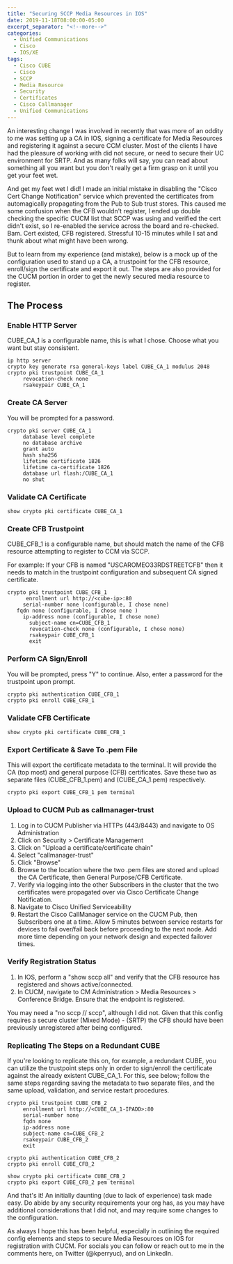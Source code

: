 ```yaml
---
title: "Securing SCCP Media Resources in IOS"
date: 2019-11-18T08:00:00-05:00
excerpt_separator: "<!--more-->"
categories:
  - Unified Communications
  - Cisco
  - IOS/XE
tags:
  - Cisco CUBE
  - Cisco
  - SCCP
  - Media Resource
  - Security
  - Certificates
  - Cisco Callmanager
  - Unified Communications
---
```


An interesting change I was involved in recently that was more of an oddity to me was setting up a CA in IOS, signing a certificate for Media Resources and registering it against a secure CCM cluster. Most of the clients I have had the pleasure of working with did not secure, or need to secure their UC environment for SRTP. And as many folks will say, you can read about something all you want but you don't really get a firm grasp on it until you get your feet wet.

<!--more-->

And get my feet wet I did! I made an initial mistake in disabling the "Cisco Cert Change Notification" service which prevented the certificates from automagically propagating from the Pub to Sub trust stores. This caused me some confusion when the CFB wouldn't register, I ended up double checking the specific CUCM list that SCCP was using and verified the cert didn't exist, so I re-enabled the service across the board and re-checked. Bam. Cert existed, CFB registered. Stressful 10-15 minutes while I sat and thunk about what might have been wrong.

But to learn from my experience (and mistake), below is a mock up of the configuration used to stand up a CA, a trustpoint for the CFB resource, enroll/sign the certificate and export it out. The steps are also provided for the CUCM portion in order to get the newly secured media resource to register.

## The Process

### Enable HTTP Server

CUBE_CA_1 is a configurable name, this is what I chose. Choose what you want but stay consistent.

```text
ip http server
crypto key generate rsa general-keys label CUBE_CA_1 modulus 2048
crypto pki trustpoint CUBE_CA_1 
     revocation-check none
     rsakeypair CUBE_CA_1
```

### Create CA Server

You will be prompted for a password.

```text
crypto pki server CUBE_CA_1
     database level complete
     no database archive
     grant auto
     hash sha256
     lifetime certificate 1826
     lifetime ca-certificate 1826
     database url flash:/CUBE_CA_1
     no shut
```

### Validate CA Certificate

```text
show crypto pki certificate CUBE_CA_1
```

### Create CFB Trustpoint

CUBE_CFB_1 is a configurable name, but should match the name of the CFB resource attempting to register to CCM via SCCP.

For example: If your CFB is named "USCAROMEO33RDSTREETCFB" then it needs to match in the trustpoint configuration and subsequent CA signed certificate.

```text
crypto pki trustpoint CUBE_CFB_1
      enrollment url http://<cube-ip>:80
     serial-number none (configurable, I chose none)
   fqdn none (configurable, I chose none )
     ip-address none (configurable, I chose none)
       subject-name cn=CUBE_CFB_1
       revocation-check none (configurable, I chose none)
       rsakeypair CUBE_CFB_1
       exit
```

### Perform CA Sign/Enroll

You will be prompted, press "Y" to continue. Also, enter a password for the trustpoint upon prompt. 

```text
crypto pki authentication CUBE_CFB_1
crypto pki enroll CUBE_CFB_1
```

### Validate CFB Certificate

```text
show crypto pki certificate CUBE_CFB_1
```

### Export Certificate & Save To .pem File

This will export the certificate metadata to the terminal. It will provide the CA (top most) and general purpose (CFB) certificates. Save these two as separate files (CUBE_CFB_1.pem) and (CUBE_CA_1.pem) respectively. 

```text
crypto pki export CUBE_CFB_1 pem terminal
```

### Upload to CUCM Pub as callmanager-trust

1. Log in to CUCM Publisher via HTTPs (443/8443) and navigate to OS Administration
2. Click on Security > Certificate Management
3. Click on "Upload a certificate/certificate chain"
4. Select "callmanager-trust"
5. Click "Browse"
6. Browse to the location where the two .pem files are stored and upload the CA Certificate, then General Purpose/CFB Certificate.
7. Verify via logging into the other Subscribers in the cluster that the two certificates were propagated over via Cisco Certificate Change Notification.
8. Navigate to Cisco Unified Serviceability
9. Restart the Cisco CallManager service on the CUCM Pub, then Subscribers one at a time. Allow 5 minutes between service restarts for devices to fail over/fail back before proceeding to the next node. Add more time depending on your network design and expected failover times.

### Verify Registration Status

1. In IOS, perform a "show sccp all" and verify that the CFB resource has registered and shows active/connected.
2. In CUCM, navigate to CM Administration > Media Resources > Conference Bridge. Ensure that the endpoint is registered.

You may need a "no sccp // sccp", although I did not.
Given that this config requires a secure cluster (Mixed Mode) - (SRTP) the CFB should have been previously unregistered after being configured.

### Replicating The Steps on a Redundant CUBE

If you're looking to replicate this on, for example, a redundant CUBE, you can utilize the trustpoint steps only in order to sign/enroll the certificate against the already existent CUBE_CA_1. For this, see below; follow the same steps regarding saving the metadata to two separate files, and the same upload, validation, and service restart procedures.

```text
crypto pki trustpoint CUBE_CFB_2
     enrollment url http://<CUBE_CA_1-IPADD>:80
     serial-number none
     fqdn none
     ip-address none
     subject-name cn=CUBE_CFB_2
     rsakeypair CUBE_CFB_2
     exit
```

```text
crypto pki authentication CUBE_CFB_2
crypto pki enroll CUBE_CFB_2  
```

```text
show crypto pki certificate CUBE_CFB_2
crypto pki export CUBE_CFB_2 pem terminal
```

And that's it! An initially daunting (due to lack of experience) task made easy. Do abide by any security requirements your org has, as you may have additional considerations that I did not, and may require some changes to the configuration.

As always I hope this has been helpful, especially in outlining the required config elements and steps to secure Media Resources on IOS for registration with CUCM. For socials you can follow or reach out to me in the comments here, on Twitter (@kperryuc), and on LinkedIn.
